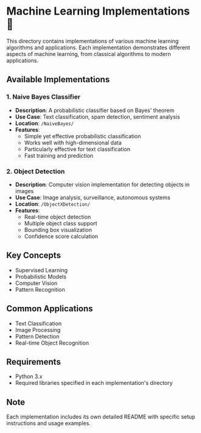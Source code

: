 # Machine Learning Implementations 🤖

This directory contains implementations of various machine learning algorithms and applications. Each implementation demonstrates different aspects of machine learning, from classical algorithms to modern applications.

## Available Implementations

### 1. Naive Bayes Classifier
- **Description**: A probabilistic classifier based on Bayes' theorem
- **Use Case**: Text classification, spam detection, sentiment analysis
- **Location**: `/NaiveBayes/`
- **Features**:
  - Simple yet effective probabilistic classification
  - Works well with high-dimensional data
  - Particularly effective for text classification
  - Fast training and prediction

### 2. Object Detection
- **Description**: Computer vision implementation for detecting objects in images
- **Use Case**: Image analysis, surveillance, autonomous systems
- **Location**: `/ObjectXDetection/`
- **Features**:
  - Real-time object detection
  - Multiple object class support
  - Bounding box visualization
  - Confidence score calculation

## Key Concepts
- Supervised Learning
- Probabilistic Models
- Computer Vision
- Pattern Recognition

## Common Applications
- Text Classification
- Image Processing
- Pattern Detection
- Real-time Object Recognition

## Requirements
- Python 3.x
- Required libraries specified in each implementation's directory

## Note
Each implementation includes its own detailed README with specific setup instructions and usage examples. 